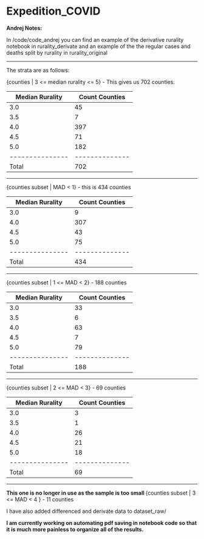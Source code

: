 # Expedition_COVID


<b> Andrej Notes: </b>

In /code/code_andrej you can find an example of the derivative rurality notebook in rurality_derivate and an example of the the regular cases and deaths split by rurality in rurality_original 

---

The strata are as follows:

{counties |  3 <= median rurality <= 5} - This gives us 702 counties.

| Median Rurality | Count Counties |
| -------------   | -------------  |
|  3.0            | 45             |
|  3.5            | 7              |
|  4.0            | 397            |
|  4.5            | 71             |
|  5.0            | 182            |
| --------------- | -------------- |
| Total           | 702            |

---
 
{counties subset | MAD < 1} - this is 434 counties

| Median Rurality | Count Counties |
| -------------   | -------------  |
|  3.0            | 9              |
|  4.0            | 307            |
|  4.5            | 43             |
|  5.0            | 75             |
| --------------- | -------------- |
| Total           | 434            |

---
 
{counties subset | 1 <= MAD < 2} - 188 counties

| Median Rurality | Count Counties |
| -------------   | -------------  |
|  3.0            | 33             |
|  3.5            | 6              |
|  4.0            | 63             |
|  4.5            | 7              |
|  5.0            | 79             |
| --------------- | -------------- |
| Total           | 188            |
 
---
 
{counties subset | 2 <= MAD < 3} - 69 counties

| Median Rurality | Count Counties |
| -------------   | -------------  |
|  3.0            | 3              |
|  3.5            | 1              |
|  4.0            | 26             |
|  4.5            | 21             |
|  5.0            | 18             |
| --------------- | -------------- |
| Total           | 69             |

---
 
<b> This one is no longer in use as the sample is too small </b>
{counties subset | 3 <= MAD < 4 } - 11 counties

I have also added differenced and derivate data to dataset_raw/

<b> I am currently working on automating pdf saving in notebook code so that it is much more painless to organize all of the results. 
